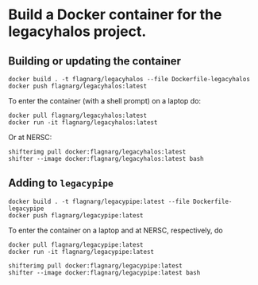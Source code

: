 Build a Docker container for the legacyhalos project.
=====================================================

Building or updating the container
----------------------------------

```
docker build . -t flagnarg/legacyhalos --file Dockerfile-legacyhalos
docker push flagnarg/legacyhalos:latest
```

To enter the container (with a shell prompt) on a laptop do:
```
docker pull flagnarg/legacyhalos:latest
docker run -it flagnarg/legacyhalos:latest
```

Or at NERSC:
```
shifterimg pull docker:flagnarg/legacyhalos:latest
shifter --image docker:flagnarg/legacyhalos:latest bash
```

Adding to `legacypipe`
----------------------

```
docker build . -t flagnarg/legacypipe:latest --file Dockerfile-legacypipe
docker push flagnarg/legacypipe:latest
```

To enter the container on a laptop and at NERSC, respectively, do
```
docker pull flagnarg/legacypipe:latest
docker run -it flagnarg/legacypipe:latest
```

```
shifterimg pull docker:flagnarg/legacypipe:latest
shifter --image docker:flagnarg/legacypipe:latest bash
```
